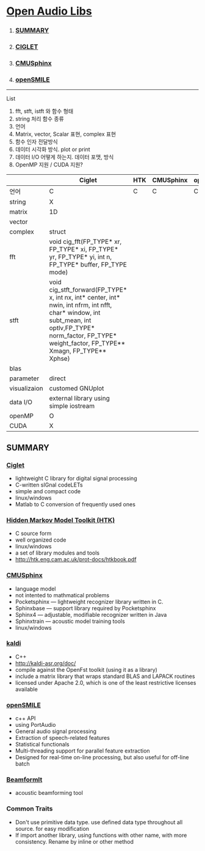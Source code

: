 
# <a name ="TOP">[Open Audio Libs](../README.md)</a>

1. ### [SUMMARY](#summary)  
2. ### [CIGLET](./CIGLET.md#CIGLET)
4. ### [CMUSphinx](./CMUSphinx.md#CMUSphinx)
5. ### [openSMILE](./openSMILE.md#openSMILE)
---  

List  
1. fft, stft, istft 와 함수 형태
2. string 처리 함수 종류
3. 언어
4. Matrix, vector, Scalar 표현, complex 표현
5. 함수 인자 전달방식
6. 데이터 시각화 방식. plot or print
7. 데이터 I/O 어떻게 하는지. 데이터 포맷, 방식
8. OpenMP 지원 / CUDA 지원?

&nbsp;|Ciglet|HTK|CMUSphinx|openSMILE
---|---|---|---|---
 언어|C |C |C |C++
 string| X| | |
 matrix| 1D | | |
 vector| | | |
 complex|struct | | |
 fft| void cig_fft(FP_TYPE* xr, FP_TYPE* xi, FP_TYPE* yr, FP_TYPE* yi, int n, FP_TYPE* buffer, FP_TYPE mode) | | |
 stft|void cig_stft_forward(FP_TYPE* x, int nx, int* center, int* nwin, int nfrm, int nfft, char* window, int subt_mean, int optlv,FP_TYPE* norm_factor, FP_TYPE* weight_factor, FP_TYPE** Xmagn, FP_TYPE** Xphse)  | | |
 blas| | | |
 parameter| direct | | |
 visualizaion| customed GNUplot| | |
 data I/O|external library using simple iostream | | |
 openMP| O | | |
 CUDA| X | | |
 
 
## SUMMARY<a name = "summary"></a>  
 
### [Ciglet](https://github.com/Sleepwalking/ciglet)
+ lightweight C library for digital signal processing
+ C-written sIGnal codeLETs
+ simple and compact code
+ linux/windows
+ Matlab  to C conversion of frequently used ones 

### [Hidden Markov Model Toolkit (HTK)](http://htk.eng.cam.ac.uk/)
+ C source form
+ well organized code
+ linux/windows
+ a set of library modules and tools  
+ http://htk.eng.cam.ac.uk/prot-docs/htkbook.pdf  


### [CMUSphinx](https://cmusphinx.github.io/)
+ language model
+ not intented to mathmatical problems
+ Pocketsphinx — lightweight recognizer library written in C.
+ Sphinxbase — support library required by Pocketsphinx
+ Sphinx4 — adjustable, modifiable recognizer written in Java
+ Sphinxtrain — acoustic model training tools
+ linux/windows

### [kaldi](https://github.com/kaldi-asr/kaldi)
+ C++
+ http://kaldi-asr.org/doc/
+ compile against the OpenFst toolkit (using it as a library)
+ include a matrix library that wraps standard BLAS and LAPACK routines
+ licensed under Apache 2.0, which is one of the least restrictive licenses available

### [openSMILE](https://audeering.com/technology/opensmile/)
+ c++ API
+ using PortAudio
+ General audio signal processing
+ Extraction of speech-related features
+ Statistical functionals
+ Multi-threading support for parallel feature extraction
+ Designed for real-time on-line processing, but also useful for off-line batch 

### [BeamformIt](https://github.com/xanguera/BeamformIt)
+ acoustic beamforming tool

### Common Traits
+ Don't use primitive data type. use defined data type throughout all source. for easy modification
+ If import another library, using functions with other name, with more consistency. Rename by inline or other method
